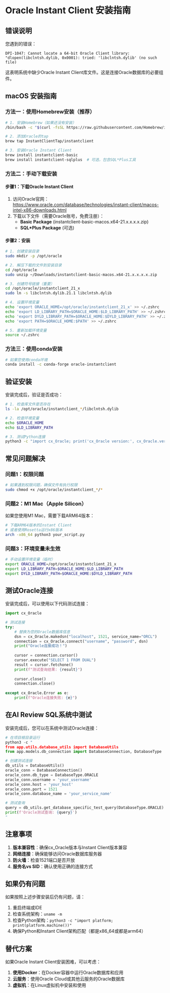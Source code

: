 # Oracle Instant Client 安装指南

## 错误说明

您遇到的错误：
```
DPI-1047: Cannot locate a 64-bit Oracle Client library: "dlopen(libclntsh.dylib, 0x0001): tried: 'libclntsh.dylib' (no such file)
```

这表明系统中缺少Oracle Instant Client库文件。这是连接Oracle数据库的必要组件。

## macOS 安装指南

### 方法一：使用Homebrew安装（推荐）

```bash
# 1. 安装Homebrew（如果还没有安装）
/bin/bash -c "$(curl -fsSL https://raw.githubusercontent.com/Homebrew/install/HEAD/install.sh)"

# 2. 添加Oracle的tap
brew tap InstantClientTap/instantclient

# 3. 安装Oracle Instant Client
brew install instantclient-basic
brew install instantclient-sqlplus  # 可选，包含SQL*Plus工具
```

### 方法二：手动下载安装

#### 步骤1：下载Oracle Instant Client

1. 访问Oracle官网：https://www.oracle.com/database/technologies/instant-client/macos-intel-x86-downloads.html
2. 下载以下文件（需要Oracle账号，免费注册）：
   - **Basic Package** (instantclient-basic-macos.x64-21.x.x.x.x.zip)
   - **SQL*Plus Package** (可选)

#### 步骤2：安装

```bash
# 1. 创建安装目录
sudo mkdir -p /opt/oracle

# 2. 解压下载的文件到安装目录
cd /opt/oracle
sudo unzip ~/Downloads/instantclient-basic-macos.x64-21.x.x.x.x.zip

# 3. 创建符号链接（重要）
cd /opt/oracle/instantclient_21_x
sudo ln -s libclntsh.dylib.21.1 libclntsh.dylib

# 4. 设置环境变量
echo 'export ORACLE_HOME=/opt/oracle/instantclient_21_x' >> ~/.zshrc
echo 'export LD_LIBRARY_PATH=$ORACLE_HOME:$LD_LIBRARY_PATH' >> ~/.zshrc
echo 'export DYLD_LIBRARY_PATH=$ORACLE_HOME:$DYLD_LIBRARY_PATH' >> ~/.zshrc
echo 'export PATH=$ORACLE_HOME:$PATH' >> ~/.zshrc

# 5. 重新加载环境变量
source ~/.zshrc
```

### 方法三：使用conda安装

```bash
# 如果您使用conda环境
conda install -c conda-forge oracle-instantclient
```

## 验证安装

安装完成后，验证是否成功：

```bash
# 1. 检查库文件是否存在
ls -la /opt/oracle/instantclient_*/libclntsh.dylib

# 2. 检查环境变量
echo $ORACLE_HOME
echo $LD_LIBRARY_PATH

# 3. 测试Python连接
python3 -c "import cx_Oracle; print('cx_Oracle version:', cx_Oracle.version)"
```

## 常见问题解决

### 问题1：权限问题
```bash
# 如果遇到权限问题，确保文件有执行权限
sudo chmod +x /opt/oracle/instantclient_*/*
```

### 问题2：M1 Mac（Apple Silicon）
如果您使用M1 Mac，需要下载ARM64版本：
```bash
# 下载ARM64版本的Instant Client
# 或者使用Rosetta运行x86版本
arch -x86_64 python3 your_script.py
```

### 问题3：环境变量未生效
```bash
# 手动设置环境变量（临时）
export ORACLE_HOME=/opt/oracle/instantclient_21_x
export LD_LIBRARY_PATH=$ORACLE_HOME:$LD_LIBRARY_PATH
export DYLD_LIBRARY_PATH=$ORACLE_HOME:$DYLD_LIBRARY_PATH
```

## 测试Oracle连接

安装完成后，可以使用以下代码测试连接：

```python
import cx_Oracle

# 测试连接
try:
    # 替换为您的Oracle数据库信息
    dsn = cx_Oracle.makedsn("localhost", 1521, service_name="ORCL")
    connection = cx_Oracle.connect("username", "password", dsn)
    print("Oracle连接成功！")
    
    cursor = connection.cursor()
    cursor.execute("SELECT 1 FROM DUAL")
    result = cursor.fetchone()
    print(f"测试查询结果: {result}")
    
    cursor.close()
    connection.close()
    
except cx_Oracle.Error as e:
    print(f"Oracle连接失败: {e}")
```

## 在AI Review SQL系统中测试

安装完成后，您可以在系统中测试Oracle连接：

```python
# 在项目根目录运行
python3 -c "
from app.utils.database_utils import DatabaseUtils
from app.models.db_connection import DatabaseConnection, DatabaseType

# 创建测试连接
db_utils = DatabaseUtils()
oracle_conn = DatabaseConnection()
oracle_conn.db_type = DatabaseType.ORACLE
oracle_conn.username = 'your_username'
oracle_conn.host = 'your_host'
oracle_conn.port = 1521
oracle_conn.database_name = 'your_service_name'

# 测试查询
query = db_utils.get_database_specific_test_query(DatabaseType.ORACLE)
print(f'Oracle测试查询: {query}')
"
```

## 注意事项

1. **版本兼容性**：确保cx_Oracle版本与Instant Client版本兼容
2. **网络连接**：确保能够访问Oracle数据库服务器
3. **防火墙**：检查1521端口是否开放
4. **服务名vs SID**：确认使用正确的连接方式

## 如果仍有问题

如果按照上述步骤安装后仍有问题，请：

1. 重启终端或IDE
2. 检查系统架构：`uname -m`
3. 检查Python架构：`python3 -c "import platform; print(platform.machine())"`
4. 确保Python和Instant Client架构匹配（都是x86_64或都是arm64）

## 替代方案

如果Oracle Instant Client安装困难，可以考虑：

1. **使用Docker**：在Docker容器中运行Oracle数据库和应用
2. **云服务**：使用Oracle Cloud或其他云服务的Oracle数据库
3. **虚拟机**：在Linux虚拟机中安装和使用 